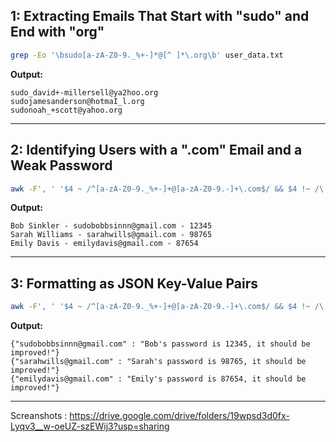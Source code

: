 
## 1: Extracting Emails That Start with "sudo" and End with "org"

```bash
grep -Eo '\bsudo[a-zA-Z0-9._%+-]*@[^ ]*\.org\b' user_data.txt
```

**Output:**
```
sudo_david+-millersell@ya2hoo.org
sudojamesanderson@hotmaI_l.org
sudonoah_+scott@yahoo.org
```

---

## 2: Identifying Users with a ".com" Email and a Weak Password

```bash
awk -F', ' '$4 ~ /^[a-zA-Z0-9._%+-]+@[a-zA-Z0-9.-]+\.com$/ && $4 !~ /\.\./ && $5 ~ /^[a-zA-Z0-9]+$/ {print $2, $3, "-", $4, "-", $5}' user_data_task2.txt
```

**Output:**
```
Bob Sinkler - sudobobbsinnn@gmail.com - 12345
Sarah Williams - sarahwills@gmail.com - 98765
Emily Davis - emilydavis@gmail.com - 87654
```

---

## 3: Formatting as JSON Key-Value Pairs

```bash
awk -F', ' '$4 ~ /^[a-zA-Z0-9._%+-]+@[a-zA-Z0-9.-]+\.com$/ && $4 !~ /\.\./ && $5 ~ /^[a-zA-Z0-9]+$/ {printf "{\042%s\042 : \042%s'\''s password is %s, it should be improved!\042}\n", $4, $2, $5}' user_data_task2.txt
```

**Output:**
```
{"sudobobbsinnn@gmail.com" : "Bob's password is 12345, it should be improved!"}
{"sarahwills@gmail.com" : "Sarah's password is 98765, it should be improved!"}
{"emilydavis@gmail.com" : "Emily's password is 87654, it should be improved!"}
```

---

Screanshots : https://drive.google.com/drive/folders/19wpsd3d0fx-Lyqv3__w-oeUZ-szEWij3?usp=sharing